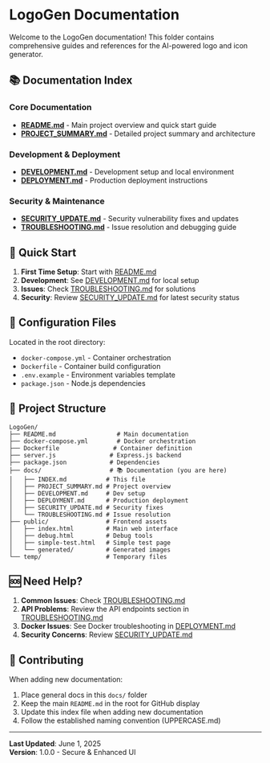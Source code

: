 # LogoGen Documentation

Welcome to the LogoGen documentation! This folder contains comprehensive guides and references for the AI-powered logo and icon generator.

## 📚 Documentation Index

### Core Documentation
- **[README.md](../README.md)** - Main project overview and quick start guide
- **[PROJECT_SUMMARY.md](./PROJECT_SUMMARY.md)** - Detailed project summary and architecture

### Development & Deployment
- **[DEVELOPMENT.md](./DEVELOPMENT.md)** - Development setup and local environment
- **[DEPLOYMENT.md](./DEPLOYMENT.md)** - Production deployment instructions

### Security & Maintenance
- **[SECURITY_UPDATE.md](./SECURITY_UPDATE.md)** - Security vulnerability fixes and updates
- **[TROUBLESHOOTING.md](./TROUBLESHOOTING.md)** - Issue resolution and debugging guide

## 🚀 Quick Start

1. **First Time Setup**: Start with [README.md](../README.md)
2. **Development**: See [DEVELOPMENT.md](./DEVELOPMENT.md) for local setup
3. **Issues**: Check [TROUBLESHOOTING.md](./TROUBLESHOOTING.md) for solutions
4. **Security**: Review [SECURITY_UPDATE.md](./SECURITY_UPDATE.md) for latest security status

## 🔧 Configuration Files

Located in the root directory:
- `docker-compose.yml` - Container orchestration
- `Dockerfile` - Container build configuration
- `.env.example` - Environment variables template
- `package.json` - Node.js dependencies

## 📁 Project Structure

```
LogoGen/
├── README.md                 # Main documentation
├── docker-compose.yml        # Docker orchestration
├── Dockerfile               # Container definition
├── server.js               # Express.js backend
├── package.json            # Dependencies
├── docs/                   # 📚 Documentation (you are here)
│   ├── INDEX.md           # This file
│   ├── PROJECT_SUMMARY.md # Project overview
│   ├── DEVELOPMENT.md     # Dev setup
│   ├── DEPLOYMENT.md      # Production deployment
│   ├── SECURITY_UPDATE.md # Security fixes
│   └── TROUBLESHOOTING.md # Issue resolution
├── public/                # Frontend assets
│   ├── index.html         # Main web interface
│   ├── debug.html         # Debug tools
│   ├── simple-test.html   # Simple test page
│   └── generated/         # Generated images
└── temp/                  # Temporary files
```

## 🆘 Need Help?

1. **Common Issues**: Check [TROUBLESHOOTING.md](./TROUBLESHOOTING.md)
2. **API Problems**: Review the API endpoints section in [TROUBLESHOOTING.md](./TROUBLESHOOTING.md)
3. **Docker Issues**: See Docker troubleshooting in [DEPLOYMENT.md](./DEPLOYMENT.md)
4. **Security Concerns**: Review [SECURITY_UPDATE.md](./SECURITY_UPDATE.md)

## 📝 Contributing

When adding new documentation:
1. Place general docs in this `docs/` folder
2. Keep the main `README.md` in the root for GitHub display
3. Update this index file when adding new documentation
4. Follow the established naming convention (UPPERCASE.md)

---

**Last Updated**: June 1, 2025  
**Version**: 1.0.0 - Secure & Enhanced UI
